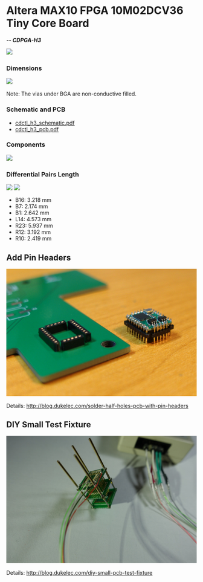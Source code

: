 Altera MAX10 FPGA 10M02DCV36 Tiny Core Board
=======================================
***-- CDPGA-H3***

<img src="img/cdctl-h2.jpg" style="max-width:100%">

### Dimensions

<img src="files/cdctl_h3_dimension.svg" style="max-width:100%">

Note: The vias under BGA are non-conductive filled.

### Schematic and PCB

 - [cdctl_h3_schematic.pdf](files/cdctl_h3_schematic.pdf)
 - [cdctl_h3_pcb.pdf](files/cdctl_h3_pcb.pdf)

### Components

<img src="files/cdctl_h3_component.png" style="max-width:100%">

### Differential Pairs Length

<img src="img/tuned1.png" style="max-width:100%">

<img src="img/tuned2.png" style="max-width:100%">

 - B16: 3.218 mm
 - B7: 2.174 mm
 - B1: 2.642 mm
 - L14: 4.573 mm
 - R23: 5.937 mm
 - R12: 3.192 mm
 - R10: 2.419 mm


## Add Pin Headers

<img src="img/half-holes-with-pin-headers.jpg" style="max-width:100%">

Details: http://blog.dukelec.com/solder-half-holes-pcb-with-pin-headers

## DIY Small Test Fixture

<img src="img/diy-small-pcb-test-fixture.jpg" style="max-width:100%">

Details: http://blog.dukelec.com/diy-small-pcb-test-fixture

